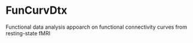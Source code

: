 # FunCurvDtx
Functional data analysis appoarch on functional connectivity curves from resting-state fMRI
